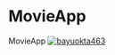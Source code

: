 # MovieApp
MovieApp
[![bayuokta463](https://circleci.com/gh/bayuokta463/MovieApp.svg?style=svg)](https://circleci.com/gh/bayuokta463/bayuokta463)
